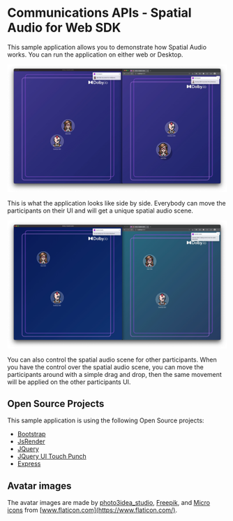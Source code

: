# Communications APIs - Spatial Audio for Web SDK

This sample application allows you to demonstrate how Spatial Audio works. You can run the application on either web or Desktop.

![](wiki/layout.png)

This is what the application looks like side by side. Everybody can move the participants on their UI and will get a unique spatial audio scene.

![](wiki/control.png)

You can also control the spatial audio scene for other participants. When you have the control over the spatial audio scene, you can move the participants around with a simple drag and drop, then the same movement will be applied on the other participants UI.

## Open Source Projects

This sample application is using the following Open Source projects:
- [Bootstrap](https://getbootstrap.com)
- [JsRender](https://www.jsviews.com/)
- [JQuery](https://jquery.com)
- [JQuery UI Touch Punch](https://github.com/furf/jquery-ui-touch-punch)
- [Express](https://expressjs.com/)

## Avatar images

The avatar images are made by [photo3idea_studio](https://www.flaticon.com/authors/photo3idea-studio), [Freepik](https://www.freepik.com), and [Micro icons](https://www.flaticon.com/free-icons/micro) from [www.flaticon.com](https://www.flaticon.com/).
